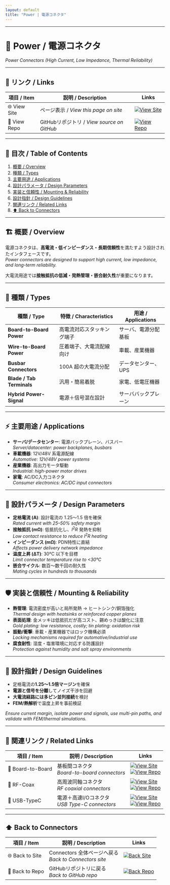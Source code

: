 ```yaml
---
layout: default
title: "Power | 電源コネクタ"
---
```


---

# 🔋 Power / 電源コネクタ
*Power Connectors (High Current, Low Impedance, Thermal Reliability)*

---

## 🔗 リンク / Links

| 項目 / Item | 説明 / Description | Links |
|-------------|-------------------|-------|
| 🌐 View Site | ページ表示 / *View this page on site* | [![View Site](https://img.shields.io/badge/View-Site-brightgreen?style=for-the-badge&logo=githubpages)](https://samizo-aitl.github.io/Edusemi-Plus/Assembly-Integration/Connectors/Power/) |
| 📂 View Repo | GitHubリポジトリ / *View source on GitHub* | [![View Repo](https://img.shields.io/badge/View-Repo-blue?style=for-the-badge&logo=github)](https://github.com/Samizo-AITL/Edusemi-Plus/blob/main/Assembly-Integration/Connectors/Power.md) |

---

## 📑 目次 / Table of Contents
1. [概要 / Overview](#-概要--overview)  
2. [種類 / Types](#-種類--types)  
3. [主要用途 / Applications](#-主要用途--applications)  
4. [設計パラメータ / Design Parameters](#-設計パラメータ--design-parameters)  
5. [実装と信頼性 / Mounting & Reliability](#-実装と信頼性--mounting--reliability)  
6. [設計指針 / Design Guidelines](#-設計指針--design-guidelines)  
7. [関連リンク / Related Links](#-関連リンク--related-links)  
8. [⬆️ Back to Connectors](#️-back-to-connectors)  

---

## 🏗 概要 / Overview
電源コネクタは、**高電流・低インピーダンス・長期信頼性**を満たすよう設計されたインタフェースです。  
*Power connectors are designed to support high current, low impedance, and long-term reliability.*  

大電流用途では**接触抵抗の低減・発熱管理・嵌合耐久性**が重要になります。  

---

## 🧩 種類 / Types

| 種類 / Type | 特徴 / Characteristics | 用途 / Applications |
|-------------|-----------------------|----------------------|
| **Board-to-Board Power** | 高電流対応スタッキング端子 | サーバ、電源分配基板 |
| **Wire-to-Board Power** | 圧着端子、大電流配線向け | 車載、産業機器 |
| **Busbar Connectors** | 100A 超の大電流分配 | データセンター、UPS |
| **Blade / Tab Terminals** | 汎用・簡易着脱 | 家電、低電圧機器 |
| **Hybrid Power-Signal** | 電源＋信号混在設計 | サーババックプレーン |

---

## ⚡ 主要用途 / Applications
- **サーバ/データセンター**: 電源バックプレーン、バスバー  
  *Server/datacenter: power backplanes, busbars*  
- **車載機器**: 12V/48V 系電源配線  
  *Automotive: 12V/48V power systems*  
- **産業機器**: 高出力モータ駆動  
  *Industrial: high-power motor drives*  
- **家電**: AC/DC入力コネクタ  
  *Consumer electronics: AC/DC input connectors*  

---

## 📏 設計パラメータ / Design Parameters
- **定格電流 (A)**: 設計電流の 1.25〜1.5 倍を確保  
  *Rated current with 25–50% safety margin*  
- **接触抵抗 (mΩ)**: 低抵抗化し、$I^2R$ 発熱を抑制  
  *Low contact resistance to reduce $I^2R$ heating*  
- **インピーダンス (mΩ)**: PDN特性に直結  
  *Affects power delivery network impedance*  
- **温度上昇 (ΔT)**: 30°C 以下を目標  
  *Limit connector temperature rise to <30°C*  
- **嵌合サイクル**: 数百〜数千回の耐久性  
  *Mating cycles in hundreds to thousands*  

---

## 🛡 実装と信頼性 / Mounting & Reliability
- **熱管理**: 電流密度が高いと局所発熱 → ヒートシンク/銅箔強化  
  *Thermal design with heatsinks or reinforced copper planes*  
- **表面処理**: 金メッキは低抵抗だが高コスト、錫めっきは酸化に注意  
  *Gold plating: low resistance, costly; tin plating: oxidation risk*  
- **振動/衝撃**: 車載・産業機器ではロック機構必須  
  *Locking mechanisms required for automotive/industrial use*  
- **腐食耐性**: 湿度・塩害環境に対応する防護設計  
  *Protection against humidity and salt spray environments*  

---

## 📝 設計指針 / Design Guidelines
- 定格電流の**1.25〜1.5倍マージン**を確保  
- **電源と信号を分離**してノイズ干渉を回避  
- **大電流経路には多ピン並列接続**を検討  
- **FEM/熱解析**で温度上昇を事前検証  

*Ensure current margin, isolate power and signals, use multi-pin paths, and validate with FEM/thermal simulations.*  

---

## 🔗 関連リンク / Related Links

| 項目 / Item | 説明 / Description | Links |
|-------------|-------------------|-------|
| 🧩 Board-to-Board | 基板間コネクタ<br>*Board-to-board connectors* | [![View Site](https://img.shields.io/badge/View-Site-brightgreen?style=for-the-badge&logo=githubpages)](https://samizo-aitl.github.io/Edusemi-Plus/Assembly-Integration/Connectors/Board-to-Board/)<br>[![View Repo](https://img.shields.io/badge/View-Repo-blue?style=for-the-badge&logo=github)](https://github.com/Samizo-AITL/Edusemi-Plus/blob/main/Assembly-Integration/Connectors/Board-to-Board.md) |
| 🧲 RF-Coax | 高周波同軸コネクタ<br>*RF coaxial connectors* | [![View Site](https://img.shields.io/badge/View-Site-brightgreen?style=for-the-badge&logo=githubpages)](https://samizo-aitl.github.io/Edusemi-Plus/Assembly-Integration/Connectors/RF-Coax/)<br>[![View Repo](https://img.shields.io/badge/View-Repo-blue?style=for-the-badge&logo=github)](https://github.com/Samizo-AITL/Edusemi-Plus/blob/main/Assembly-Integration/Connectors/RF-Coax.md) |
| 🔌 USB-TypeC | 電源＋高速I/Oコネクタ<br>*USB Type-C connectors* | [![View Site](https://img.shields.io/badge/View-Site-brightgreen?style=for-the-badge&logo=githubpages)](https://samizo-aitl.github.io/Edusemi-Plus/Assembly-Integration/Connectors/USB-TypeC/)<br>[![View Repo](https://img.shields.io/badge/View-Repo-blue?style=for-the-badge&logo=github)](https://github.com/Samizo-AITL/Edusemi-Plus/blob/main/Assembly-Integration/Connectors/USB-TypeC.md) |

---

## ⬆️ Back to Connectors

| 項目 / Item | 説明 / Description | Links |
|-------------|-------------------|-------|
| 🌐 Back to Site | Connectors 全体ページへ戻る<br>*Back to Connectors site* | [![Back Site](https://img.shields.io/badge/⬆️%20Back-Site-brightgreen?style=for-the-badge&logo=githubpages)](https://samizo-aitl.github.io/Edusemi-Plus/Assembly-Integration/Connectors/) |
| 📂 Back to Repo | GitHubリポジトリに戻る<br>*Back to GitHub repo* | [![Back Repo](https://img.shields.io/badge/⬆️%20Back-Repo-blue?style=for-the-badge&logo=github)](https://github.com/Samizo-AITL/Edusemi-Plus/tree/main/Assembly-Integration/Connectors) |
